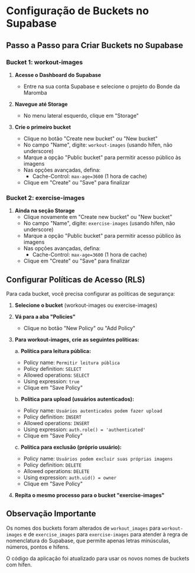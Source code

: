 # Configuração de Buckets no Supabase

## Passo a Passo para Criar Buckets no Supabase

### Bucket 1: workout-images

1. **Acesse o Dashboard do Supabase**
   - Entre na sua conta Supabase e selecione o projeto do Bonde da Maromba

2. **Navegue até Storage**
   - No menu lateral esquerdo, clique em "Storage"

3. **Crie o primeiro bucket**
   - Clique no botão "Create new bucket" ou "New bucket"
   - No campo "Name", digite: `workout-images` (usando hífen, não underscore)
   - Marque a opção "Public bucket" para permitir acesso público às imagens
   - Nas opções avançadas, defina:
     - Cache-Control: `max-age=3600` (1 hora de cache)
   - Clique em "Create" ou "Save" para finalizar

### Bucket 2: exercise-images

1. **Ainda na seção Storage**
   - Clique novamente em "Create new bucket" ou "New bucket"
   - No campo "Name", digite: `exercise-images` (usando hífen, não underscore)
   - Marque a opção "Public bucket" para permitir acesso público às imagens
   - Nas opções avançadas, defina:
     - Cache-Control: `max-age=3600` (1 hora de cache)
   - Clique em "Create" ou "Save" para finalizar

## Configurar Políticas de Acesso (RLS)

Para cada bucket, você precisa configurar as políticas de segurança:

1. **Selecione o bucket** (workout-images ou exercise-images)

2. **Vá para a aba "Policies"**
   - Clique no botão "New Policy" ou "Add Policy"

3. **Para workout-images, crie as seguintes políticas:**
   
   a. **Política para leitura pública:**
   - Policy name: `Permitir leitura pública`
   - Policy definition: `SELECT`
   - Allowed operations: `SELECT`
   - Using expression: `true`
   - Clique em "Save Policy"
   
   b. **Política para upload (usuários autenticados):**
   - Policy name: `Usuários autenticados podem fazer upload`
   - Policy definition: `INSERT`
   - Allowed operations: `INSERT`
   - Using expression: `auth.role() = 'authenticated'`
   - Clique em "Save Policy"
   
   c. **Política para exclusão (próprio usuário):**
   - Policy name: `Usuários podem excluir suas próprias imagens`
   - Policy definition: `DELETE`
   - Allowed operations: `DELETE`
   - Using expression: `auth.uid() = owner`
   - Clique em "Save Policy"

4. **Repita o mesmo processo para o bucket "exercise-images"**

## Observação Importante

Os nomes dos buckets foram alterados de `workout_images` para `workout-images` e de `exercise_images` para `exercise-images` para atender à regra de nomenclatura do Supabase, que permite apenas letras minúsculas, números, pontos e hifens.

O código da aplicação foi atualizado para usar os novos nomes de buckets com hífen. 